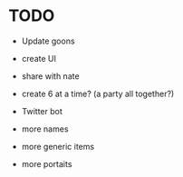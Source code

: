 # TODO

- Update goons
- create UI
- share with nate

- create 6 at a time? (a party all together?)

- Twitter bot
- more names
- more generic items
- more portaits
